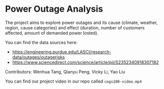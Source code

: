 # Power Outage Analysis

The project aims to explore power outages and its cause (climate, weather, region, cause categories) and effect (duration, number of customers affected, amount of demanded power losted).

You can find the data sources here:
- https://engineering.purdue.edu/LASCI/research-data/outages/outagerisks
- https://www.sciencedirect.com/science/article/pii/S2352340918307182

Contributors: Wenhua Tang, Qianyu Peng, Vicky Li, Yao Liu

You can find our project video in our repo called `cogs108-video.mp4`
